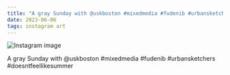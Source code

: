 ```yaml
---
title: "A gray Sunday with @uskboston #mixedmedia #fudenib #urbansketchers #doesntfeellikesummer"
date: 2023-06-06
tags: instagram art
---
```


![Instagram image](/media/352411284_793536632366159_60396494245292398_n_17924238656710282.jpg)

A gray Sunday with @uskboston #mixedmedia #fudenib #urbansketchers #doesntfeellikesummer
